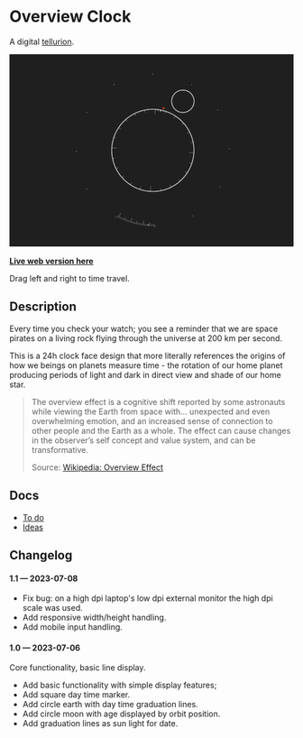 # Overview Clock

A digital [tellurion](https://en.wikipedia.org/wiki/Tellurion).

<img src='https://raw.githubusercontent.com/kormyen/overview/master/2023-07-06.jpg'/>

[**Live web version here**](https://overview-kormyen.vercel.app/)

Drag left and right to time travel.

## Description

Every time you check your watch; you see a reminder that we are space pirates on a living rock flying through the universe at 200 km per second.

This is a 24h clock face design that more literally references the origins of how we beings on planets measure time - the rotation of our home planet producing periods of light and dark in direct view and shade of our home star.

> The overview effect is a cognitive shift reported by some astronauts while viewing the Earth from space with... unexpected and even overwhelming emotion, and an increased sense of connection to other people and the Earth as a whole. The effect can cause changes in the observer’s self concept and value system, and can be transformative.
>
> Source: [Wikipedia: Overview Effect](https://en.wikipedia.org/wiki/Overview_effect)

## Docs

- [To do](TODO.md)
- [Ideas](IDEAS.md)

## Changelog

#### 1.1 &mdash; 2023-07-08

- Fix bug: on a high dpi laptop's low dpi external monitor the high dpi scale was used.
- Add responsive width/height handling.
- Add mobile input handling.

#### 1.0 &mdash; 2023-07-06

Core functionality, basic line display.

- Add basic functionality with simple display features;
- Add square day time marker.
- Add circle earth with day time graduation lines.
- Add circle moon with age displayed by orbit position.
- Add graduation lines as sun light for date.